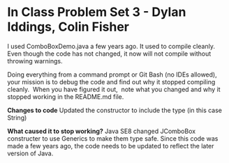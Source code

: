 # In Class Problem Set 3 - Dylan Iddings, Colin Fisher

I used ComboBoxDemo.java a few years ago.  It used to compile cleanly.  Even though the code has not changed, it now  will not compile without throwing warnings.

Doing everything from a command prompt or Git Bash (no IDEs allowed), your mission is to debug the code and find out why it stopped compiling cleanly.  When you have figured it out,  note what you changed and why it stopped working in the README.md file.


**Changes to code**
Updated the constructor to include the type (in this case String)

**What caused it to stop working?**
Java SE8 changed JComboBox constructer to use Generics to make them type safe. Since this code was made a few years ago, the code needs to be updated to reflect the later version of Java.
